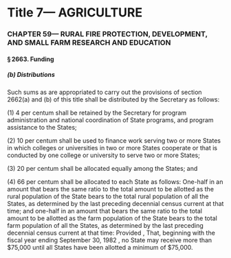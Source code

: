 
# Title 7— AGRICULTURE
### CHAPTER 59— RURAL FIRE PROTECTION, DEVELOPMENT, AND SMALL FARM RESEARCH AND EDUCATION
#### § 2663. Funding
##### (b) Distributions

Such sums as are appropriated to carry out the provisions of section 2662(a) and (b) of this title shall be distributed by the Secretary as follows:

(1) 4 per centum shall be retained by the Secretary for program administration and national coordination of State programs, and program assistance to the States;

(2) 10 per centum shall be used to finance work serving two or more States in which colleges or universities in two or more States cooperate or that is conducted by one college or university to serve two or more States;

(3) 20 per centum shall be allocated equally among the States; and

(4) 66 per centum shall be allocated to each State as follows: One-half in an amount that bears the same ratio to the total amount to be allotted as the rural population of the State bears to the total rural population of all the States, as determined by the last preceding decennial census current at that time; and one-half in an amount that bears the same ratio to the total amount to be allotted as the farm population of the State bears to the total farm population of all the States, as determined by the last preceding decennial census current at that time: Provided , That, beginning with the fiscal year ending September 30, 1982 , no State may receive more than $75,000 until all States have been allotted a minimum of $75,000.
